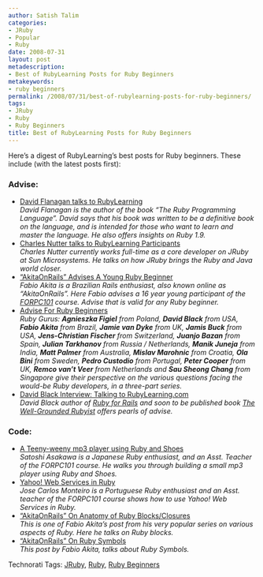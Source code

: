 ```yaml
---
author: Satish Talim
categories:
- JRuby
- Popular
- Ruby
date: 2008-07-31
layout: post
metadescription:
- Best of RubyLearning Posts for Ruby Beginners
metakeywords:
- ruby beginners
permalink: /2008/07/31/best-of-rubylearning-posts-for-ruby-beginners/
tags:
- JRuby
- Ruby
- Ruby Beginners
title: Best of RubyLearning Posts for Ruby Beginners
---
```


<div>
  <p>
    Here&#8217;s a digest of RubyLearning&#8217;s best posts for Ruby beginners. These include (with the latest posts first):
  </p>
  
  <h3>
    Advise:
  </h3>
  
  <ul>
    <li>
      <a href="http://rubylearning.com/blog/2008/07/29/david-flanagan-talks-to-rubylearning/">David Flanagan talks to RubyLearning</a><br /><em>David Flanagan is the author of the book &#8220;The Ruby Programming Language&#8221;. David says that his book was written to be a definitive book on the language, and is intended for those who want to learn and master the language. He also offers insights on Ruby 1.9.</em>
    </li>
    <li>
      <a href="http://rubylearning.com/blog/2008/07/21/charles-nutter-talks-to-rubylearning-participants/">Charles Nutter talks to RubyLearning Participants</a><br /><em>Charles Nutter currently works full-time as a core developer on JRuby at Sun Microsystems. He talks on how JRuby brings the Ruby and Java world closer.</em>
    </li>
    <li>
      <a href="http://rubylearning.com/blog/2008/04/29/akitaonrails-advises-a-young-ruby-beginner/">&#8220;AkitaOnRails&#8221; Advises A Young Ruby Beginner</a><br /><em>Fabio Akita is a Brazilian Rails enthusiast, also known online as &#8220;AkitaOnRails&#8221;. Here Fabio advises a 16 year young participant of the <a href="http://rubylearning.org/">FORPC101</a> course. Advise that is valid for any Ruby beginner.</em>
    </li>
    <li>
      <a href="http://rubylearning.com/blog/2007/09/27/advice-for-ruby-beginners-1/">Advise For Ruby Beginners</a><br /><em>Ruby Gurus: <strong>Agnieszka Figiel</strong> from Poland, <strong>David Black</strong> from USA, <strong>Fabio Akita</strong> from Brazil, <strong>Jamie van Dyke</strong> from UK, <strong>Jamis Buck</strong> from USA, <strong>Jens-Christian Fischer</strong> from Switzerland, <strong>Juanjo Bazan</strong> from Spain, <strong>Julian Tarkhanov</strong> from Russia / Netherlands, <strong>Manik Juneja</strong> from India, <strong>Matt Palmer</strong> from Australia, <strong>Mislav Marohnic</strong> from Croatia, <strong>Ola Bini</strong> from Sweden, <strong>Pedro Custodio</strong> from Portugal, <strong>Peter Cooper</strong> from UK, <strong>Remco van&#8217;t Veer</strong> from Netherlands and <strong>Sau Sheong Chang</strong> from Singapore give their perspective on the various questions facing the would-be Ruby developers, in a three-part series.</em>
    </li>
    <li>
      <a href="http://rubylearning.com/blog/2007/08/18/david-black-interview-talking-to-rubylearningcom/">David Black Interview: Talking to RubyLearning.com</a><br /><em>David Black author of <a href="http://www.manning.com/black/">Ruby for Rails</a> and soon to be published book <a href="http://www.manning.com/black2/">The Well-Grounded Rubyist</a> offers pearls of advise.</em>
    </li>
  </ul>
  
  <h3>
    Code:
  </h3>
  
  <ul>
    <li>
      <a href="http://rubylearning.com/blog/2008/05/31/a-teeny-weeny-mp3-player-using-ruby-and-shoes/">A Teeny-weeny mp3 player using Ruby and Shoes</a><br /><em>Satoshi Asakawa is a Japanese Ruby enthusiast, and an Asst. Teacher of the FORPC101 course. He walks you through building a small mp3 player using Ruby and Shoes.</em>
    </li>
    <li>
      <a href="http://rubylearning.com/blog/2008/04/25/yahoo-web-services-in-ruby/">Yahoo! Web Services in Ruby</a><br /><em>Jose Carlos Monteiro is a Portuguese Ruby enthusiast and an Asst. teacher of the FORPC101 course shows how to use Yahoo! Web Services in Ruby.</em>
    </li>
    <li>
      <a href="http://rubylearning.com/blog/2007/11/30/akitaonrails-on-anatomy-of-ruby-blocksclosures/">&#8220;AkitaOnRails&#8221; On Anatomy of Ruby Blocks/Closures</a><br /><em>This is one of Fabio Akita&#8217;s post from his very popular series on various aspects of Ruby. Here he talks on Ruby blocks.</em>
    </li>
    <li>
      <a href="http://rubylearning.com/blog/2007/11/26/akitaonrails-on-ruby-symbols/">&#8220;AkitaOnRails&#8221; On Ruby Symbols</a><br /><em>This post by Fabio Akita, talks about Ruby Symbols.</em>
    </li>
  </ul>
</div>

Technorati Tags: <a href="http://technorati.com/tag/JRuby" rel="tag">JRuby</a>, <a href="http://technorati.com/tag/Ruby" rel="tag">Ruby</a>, <a href="http://technorati.com/tag/Ruby+Beginners" rel="tag">Ruby Beginners</a>
